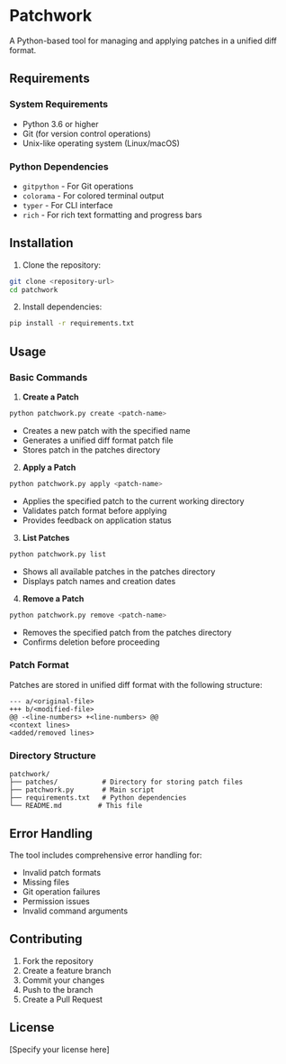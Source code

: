 # Patchwork

A Python-based tool for managing and applying patches in a unified diff format.

## Requirements

### System Requirements
- Python 3.6 or higher
- Git (for version control operations)
- Unix-like operating system (Linux/macOS)

### Python Dependencies
- `gitpython` - For Git operations
- `colorama` - For colored terminal output
- `typer` - For CLI interface
- `rich` - For rich text formatting and progress bars

## Installation

1. Clone the repository:
```bash
git clone <repository-url>
cd patchwork
```

2. Install dependencies:
```bash
pip install -r requirements.txt
```

## Usage

### Basic Commands

1. **Create a Patch**
```bash
python patchwork.py create <patch-name>
```
- Creates a new patch with the specified name
- Generates a unified diff format patch file
- Stores patch in the patches directory

2. **Apply a Patch**
```bash
python patchwork.py apply <patch-name>
```
- Applies the specified patch to the current working directory
- Validates patch format before applying
- Provides feedback on application status

3. **List Patches**
```bash
python patchwork.py list
```
- Shows all available patches in the patches directory
- Displays patch names and creation dates

4. **Remove a Patch**
```bash
python patchwork.py remove <patch-name>
```
- Removes the specified patch from the patches directory
- Confirms deletion before proceeding

### Patch Format

Patches are stored in unified diff format with the following structure:
```
--- a/<original-file>
+++ b/<modified-file>
@@ -<line-numbers> +<line-numbers> @@
<context lines>
<added/removed lines>
```

### Directory Structure

```
patchwork/
├── patches/           # Directory for storing patch files
├── patchwork.py       # Main script
├── requirements.txt   # Python dependencies
└── README.md         # This file
```

## Error Handling

The tool includes comprehensive error handling for:
- Invalid patch formats
- Missing files
- Git operation failures
- Permission issues
- Invalid command arguments

## Contributing

1. Fork the repository
2. Create a feature branch
3. Commit your changes
4. Push to the branch
5. Create a Pull Request

## License

[Specify your license here] 